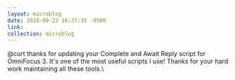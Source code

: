 ```yaml
---
layout: microblog
date: 2018-09-23 16:37:35 -0500
link:
collection: microblog
---
```

@curt thanks for updating your Complete and Await Reply script for OmniFocus 3. It's one of the most useful scripts I use! Thanks for your hard work maintaining all these tools.\
